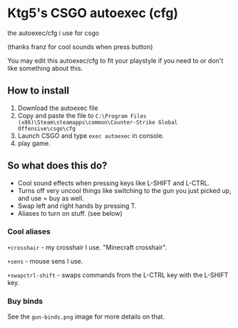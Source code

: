 # Ktg5's CSGO autoexec (cfg)
the autoexec/cfg i use for csgo

(thanks franz for cool sounds when press button)

You may edit this autoexec/cfg to fit your playstyle if you need to or don't like something about this.

## How to install
1. Download the autoexec file
2. Copy and paste the file to `C:\Program Files (x86)\Steam\steamapps\common\Counter-Strike Global Offensive\csgo\cfg`
3. Launch CSGO and type `exec autoexec` in console.
4. play game.

## So what does this do?
- Cool sound effects when pressing keys like L-SHIFT and L-CTRL.
- Turns off very uncool things like switching to the gun you just picked up, and use = buy as well.
- Swap left and right hands by pressing T.
- Aliases to turn on stuff. (see below)

### Cool aliases
`+crosshair` - my crosshair I use. "Minecraft crosshair".

`+sens` - mouse sens I use.

`+swapctrl-shift` - swaps commands from the L-CTRL key with the L-SHIFT key.

### Buy binds
See the `gun-binds.png` image for more details on that.